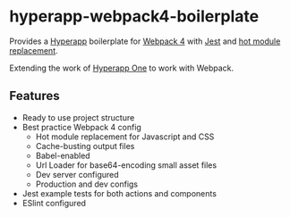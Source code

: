 # hyperapp-webpack4-boilerplate
Provides a [Hyperapp](https://github.com/jorgebucaran/hyperapp) boilerplate for [Webpack 4](http://webpack.js.org/) with [Jest](http://jestjs.io/) and [hot module replacement](https://webpack.js.org/concepts/hot-module-replacement/).

Extending the work of [Hyperapp One](https://github.com/selfup/hyperapp-one) to work with Webpack.

## Features

* Ready to use project structure
* Best practice Webpack 4 config
  * Hot module replacement for Javascript and CSS
  * Cache-busting output files
  * Babel-enabled
  * Url Loader for base64-encoding small asset files
  * Dev server configured
  * Production and dev configs
* Jest example tests for both actions and components
* ESlint configured
